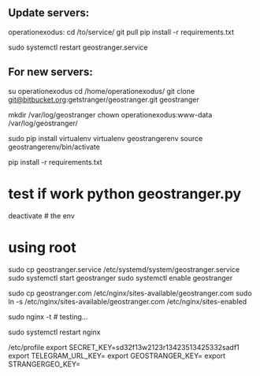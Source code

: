 
## Update servers:
operationexodus:
cd /to/service/
git pull
pip install -r requirements.txt


sudo systemctl restart geostranger.service

## For new servers:

su operationexodus
cd /home/operationexodus/
git clone git@bitbucket.org:getstranger/geostranger.git geostranger

mkdir /var/log/geostranger
chown operationexodus:www-data /var/log/geostranger/

sudo pip install virtualenv
virtualenv geostrangerenv
source geostrangerenv/bin/activate

pip install -r requirements.txt
# test if work python geostranger.py
deactivate # the env

# using root
sudo cp geostranger.service /etc/systemd/system/geostranger.service
sudo systemctl start geostranger
sudo systemctl enable geostranger

sudo cp geostranger.com /etc/nginx/sites-available/geostranger.com
sudo ln -s /etc/nginx/sites-available/geostranger.com /etc/nginx/sites-enabled

sudo nginx -t # testing...

sudo systemctl restart nginx




/etc/profile
export SECRET_KEY=sd32f13w2123r13423513425332sadf1
export TELEGRAM_URL_KEY=
export GEOSTRANGER_KEY=
export STRANGERGEO_KEY=

